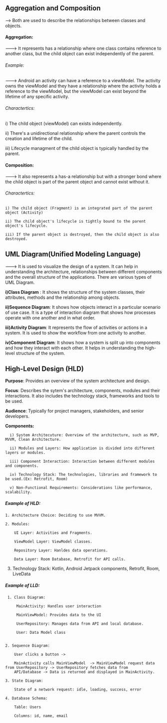 ## Aggregation and Composition

--> Both are used to describe the relationships between classes and objects.

#### Aggregation:

---> It represents has a relationship where one class contains reference to another class, but the child object can exist independently of the parent.

###### Example:

  ---> Android an activity can have a reference to a viewModel. The activity owns the viewModel and they have a relationship where the activity holds a reference to the viewModel, but the viewModel can exist beyond the lifetime of any specific activity.

###### Charactertics:

   i) The child object (viewModel) can exists independently.

   ii) There's a unidirectional relationship where the parent controls the creation and lifetime of the child.

   iii) Lifecycle managment of the child object is typically handled by the parent.

   
#### Composition:

 ---> It also represents a has-a relationship but with a stronger bond where the child object is part of the parent object and cannot exist without it.

###### Charactertics:

    i) The child object (Fragment) is an integrated part of the parent object (Activity)

    ii) The child object's lifecycle is tightly bound to the parent object's lifecycle.

    iii) If the parent object is destroyed, then the child object is also destroyed.


## UML Diagram(Unified Modeling Language)

---> It is used to visualize the design of a system. It can help in understanding the architecture, relationships between different components and the overall structure of the applications. There are various types of UML Diagram.

  **i)Class Diagram** : It shows the structure of the system classes, their attributes, methods  and the relationship among objects.

  **ii)Sequence Diagram**: It shows how objects interact in a particular scenario of use case. It is a type of interaction diagram that shows how processes operate with one another and in what order.

  **iii)Activity Diagram**: It represents the flow of activities or actions in a system. It is used to show the workflow from one activity to another.

  **iv)Component Diagram**: It shows how a system is split up into components and how they interact with each other. It helps in understanding the high-level structure of the system.


## High-Level Design (HLD)

  **Purpose**: Provides an overview of the system architecture and design.

  **Focus**: Describes the sytem's architecture, components, modules and their interactions. It also includes the technology stack, frameworks and tools to be used.

  **Audience**: Typically for project managers, stakeholders, and senior developers.

  **Components:**

      i) System Architecuture: Overview of the architecture, such as MVP, MVVM, Clean Architecture.

      ii) Modules and Layers: How application is divided into different layers or modules.

      iii) Component Interaction: Interaction between different modules and components.

      iv) Technology Stack: The technologies, libraries and framework to be used.(Ex: Retrofit, Room)

      v) Non-Functional Requirements: Considerations like performance, scalability.
      

 
 ##### Example of HLD:

    1. Architecture Choice: Deciding to use MVVM.

    2. Modules: 

        UI Layer: Activities and Fragments.

        ViewModel Layer: ViewModel classes.

        Repository Layer: Hanldes data operations.

        Data Layer: Room Database, Retrofit for API calls.

   3. Technology Stack: Kotlin, Android Jetpack components, Retrofit, Room, LiveData

      
##### Example of LLD:

     1. Class Diagram:

         MainActivity: Handles user interaction

         MainViewModel: Provides data to the UI

         UserRepository: Manages data from API and local database.

         User: Data Model class


    2. Sequence Diagram:

        User clicks a button ->

        MainActivity calls MainViewModel  -> MainViewModel request data from UserRepository -> UserRepository fetches data from     
        API/Database -> Data is returned and displayed in MainActivity.

    3. State Diagram:

        State of a network request: idle, loading, success, error

    4. Database Schema:

        Table: Users

        Columns: id, name, email

